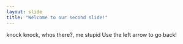 ```yaml
---
layout: slide
title: "Welcome to our second slide!"
---
```

knock knock, whos there?, me stupid
Use the left arrow to go back!
